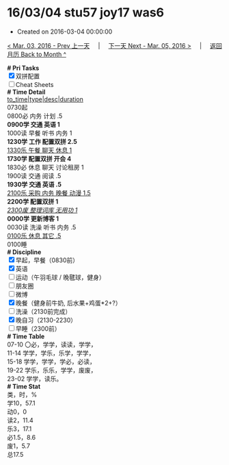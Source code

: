 # 16/03/04 stu57 joy17 was6

- Created on 2016-03-04 00:00:00

[< Mar. 03, 2016 - Prev 上一天](_archived/lifelogs/2016/03/d03.md) &nbsp; &nbsp; | &nbsp; &nbsp; [下一天 Next - Mar. 05, 2016 >](_archived/lifelogs/2016/03/d05.md) &nbsp; &nbsp; |  &nbsp; &nbsp; [返回月历 Back to Month ^](_archived/lifelogs/2016/03/index.md)
<br/><div><b># Pri Tasks</b></div><div><input checked="true" type="checkbox"/>双拼配置</div><div><input type="checkbox"/>Cheat Sheets</div><div><b># Time Detail</b></div><div><u>to_time|type|desc|duration</u></div><div>0730起</div><div>0800必 内务 计划 .5</div><div><b>0900学 交通 英语 1</b></div><div>1000读 早餐 听书 内务 1</div><div><b>1230学 工作 配置双拼 2.5</b></div><div><u>1330乐 午餐 聊天 休息 1</u></div><div><b>1730学 配置双拼 开会 4</b></div><div>1830必 休息 聊天 讨论租房 1</div><div>1900读 交通 阅读 .5</div><div><b>1930学 交通 英语 .5</b></div><div><u>2100乐 采购 内务 晚餐 动漫 1.5</u></div><div><b>2200学 配置双拼 1</b></div><div><u><i>2300废 整理词库 无用功 1</i></u></div><div><b>0000学 更新博客 1</b></div><div>0030读 洗澡 听书 内务 .5</div><div><u>0100乐 休息 其它 .5</u></div><div>0100睡</div><div><b># Discipline</b></div><div><input checked="true" type="checkbox"/>早起，早餐（0830前）</div><div><input checked="true" type="checkbox"/>英语</div><div><input type="checkbox"/>运动（午羽毛球 / 晚毽球，健身）</div><div><input type="checkbox"/>朋友圈</div><div><input type="checkbox"/>微博</div><div><input checked="true" type="checkbox"/>晚餐（健身前牛奶, 后水果+鸡蛋*2+?）</div><div><input type="checkbox"/>洗澡（2130前完成）</div><div><input checked="true" type="checkbox"/>晚自习（2130-2230）</div><div><input type="checkbox"/>早睡（2300前）</div><div><b># Time Table</b></div><div>07-10 〇必，学学，读读，学学，</div><div>11-14 学学，学乐，乐学，学学，</div><div>15-18 学学，学学，学必，必读，</div><div>19-22 学乐，乐乐，学学，废废，</div><div>23-02 学学，读乐。</div><div><b># Time Stat</b></div><div>类，时，%</div><div>学10，57.1</div><div>动0，0</div><div>读2，11.4</div><div>乐3，17.1</div><div>必1.5，8.6</div><div>废1，5.7</div><div>总17.5</div>
